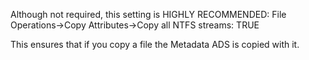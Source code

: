 Although not required, this setting is HIGHLY RECOMMENDED:
    File Operations->Copy Attributes->Copy all NTFS streams: TRUE

This ensures that if you copy a file the Metadata ADS is copied with it.
